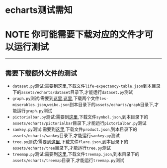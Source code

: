 # echarts测试需知

# NOTE 你可能需要下载对应的文件才可以运行测试

---
## 需要下载额外文件的测试

- `dataset.py`测试:需要到[这里](https://github.com/pyecharts/pyecharts-gallery/blob/master/Dataset/life-expectancy-table.json),下载文件`life-expectancy-table.json`到本目录下的`assets/echarts/dataset`目录下,才能运行`dataset.py`测试
- `graph.py`测试:需要到[这里](https://github.com/pyecharts/pyecharts-gallery/blob/master/Graph/les-miserables.json),[这里](https://github.com/pyecharts/pyecharts-gallery/blob/master/Graph/weibo.json),下载两个文件`les-miserables.json`,`weibo.json`到本目录下的`assets/echarts/graph`目录下,才能运行`graph.py`测试
- `pictorialbar.py`测试:需要到[这里](https://github.com/pyecharts/pyecharts-gallery/blob/master/PictorialBar/symbol.json),下载文件`symbol.json`,到本目录下的`assets/echarts/pictorialbar`目录下,才能运行`pictorialbar.py`测试
- `sankey.py`测试:需要到[这里](https://github.com/pyecharts/pyecharts-gallery/blob/master/Sankey/product.json),下载文件`product.json`,到本目录下的`assets/echarts/sankey`目录下,才能运行`sankey.py`测试
- `tree.py`测试:需要到[这里](https://github.com/pyecharts/pyecharts-gallery/blob/master/Tree/flare.json),下载文件`flare.json`,到本目录下的`assets/echarts/tree`目录下,才能运行`tree.py`测试
- `treemap.py`测试:需要到[这里](https://github.com/pyecharts/pyecharts-gallery/blob/master/Treemap/treemap.json),下载文件`treemap.json`,到本目录下的`assets/echarts/treemap`目录下,才能运行`treemap.py`测试